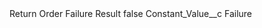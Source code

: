 <?xml version="1.0" encoding="UTF-8"?>
<CustomMetadata xmlns="http://soap.sforce.com/2006/04/metadata" xmlns:xsi="http://www.w3.org/2001/XMLSchema-instance" xmlns:xsd="http://www.w3.org/2001/XMLSchema">
    <label>Return Order Failure Result</label>
    <protected>false</protected>
    <values>
        <field>Constant_Value__c</field>
        <value xsi:type="xsd:string">Failure</value>
    </values>
</CustomMetadata>
